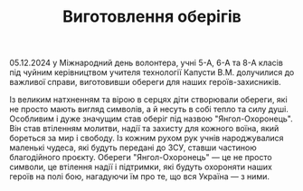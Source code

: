 ﻿---
title: Виготовлення оберігів
---

05.12.2024 у Міжнародний день волонтера, учні 5-А, 6-А та 8-А класів під чуйним керівництвом учителя технології Капусти В.М. долучилися до важливої справи, виготовивши обереги для наших героїв-захисників. 

Із великим натхненням та вірою в серцях діти створювали обереги, які не просто мають вигляд символів, а й несуть в собі тепло та силу душі. Особливим і дуже значущим став оберіг під назвою "Янгол-Охоронець". Він став втіленням молитви, надії та захисту для кожного воїна, який бореться за мир і свободу. Із кожним рухом рук учнів народжувалися маленькі чудеса, які будуть передані до ЗСУ, ставши частиною благодійного проєкту. Обереги "Янгол-Охоронець" — це не просто символи, це втілення надії і підтримки, які будуть охороняти наших героїв на полі бою, нагадуючи їм про те, що вся Україна — з ними.

<slideshow />